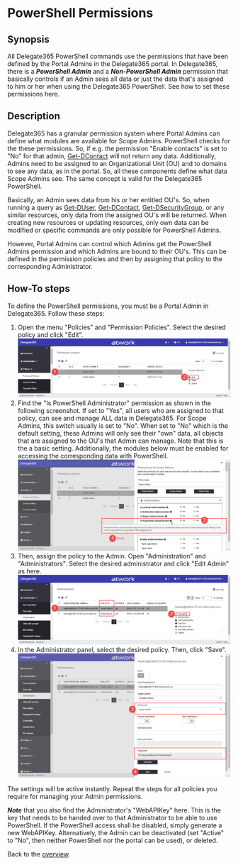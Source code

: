 # PowerShell Permissions

## Synopsis
All Delegate365 PowerShell commands use the permissions that have been defined by the Portal Admins in the Delegate365 portal.
In Delegate365, there is a ***PowerShell Admin*** and a ***Non-PowerShell Admin*** permission that basically controls if an Admin sees all data or just the data that's assigned to him or her when using the Delegate365 PowerShell. See how to set these permissions here.

## Description
Delegate365 has a granular permission system where Portal Admins can define what modules are available for Scope Admins. PowerShell checks for the these permissions. So, if e.g. the permission "Enable contacts" is set to "No" for that admin, [Get-DContact](../Get-DContact.md) will not return any data. Additionally, Admins need to be assigned to an Organizational Unit (OU) and to domains to see any data, as in the portal. So, all these components define what data Scope Admins see. The same concept is valid for the Delegate365 PowerShell.

Basically, an Admin sees data from his or her entitled OU's. So, when running a query as [Get-DUser](../Get-DUser.md), [Get-DContact](../Get-DContact.md), [Get-DSecurityGroup](../Get-DSecurityGroup.md), or any similar resources, only data from the assigned OU's will be returned. When creating new resources or updating resources, only own data can be modified or specific commands are only possible for PowerShell Admins.

However, Portal Admins can control which Admins get the PowerShell Admins permission and which Admins are bound to their OU's. This can be defined in the permission policies and then by assigning that policy to the corresponding Administrator.

## How-To steps
To define the PowerShell permissions, you must be a Portal Admin in Delegate365. Follow these steps:
1. Open the menu "Policies" and "Permission Policies". Select the desired policy and click "Edit".
[![mlink](manage-permissions.png)](./manage-permissions.png "Click to enlarge")
2. Find the "Is PowerShell Administrator" permission as shown in the following screenshot. If set to "Yes", all users who are assigned to that policy, can see and manage ALL data in Delegate365. For Scope Admins, this switch usually is set to "No". When set to "No" which is the default setting, these Admins will only see their "own" data, all objects that are assigned to the OU's that Admin can manage. Note that this is the a basic setting. Additionally, the modules below must be enabled for accessing the corresponding data with PowerShell.
[![link](manage-ps-permission.png)](./manage-ps-permission.png "Click to enlarge")
3. Then, assign the policy to the Admin. Open "Administration" and "Administrators". Select the desired administrator and click "Edit Admin" as here.
[![link](manage-admins.png)](./manage-admins.png "Click to enlarge")
4. In the Administrator panel, select the desired policy. Then, click "Save".
[![link](manage-one-admin.png)](./manage-one-admin.png "Click to enlarge")

The settings will be active instantly. Repeat the steps for all policies you require for managing your Admin permissions.

***Note*** that you also find the Administrator's "WebAPIKey" here. This is the key that needs to be handed over to that Administrator to be able to use PowerShell. If the PowerShell access shall be disabled, simply generate a new WebAPIKey. Alternatively, the Admin can be deactivated (set "Active" to "No", then neither PowerShell nor the portal can be used), or deleted.

Back to the [overview](https://github.com/delegate365/PowerShell).

